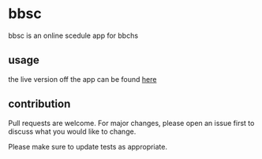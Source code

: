 # bbsc

bbsc is an online scedule app for bbchs

## usage

the live version off the app can be found [here](http://bbsc.herokuapp.com)

## contribution

Pull requests are welcome. For major changes, please open an issue first to discuss what you would like to change.

Please make sure to update tests as appropriate.
